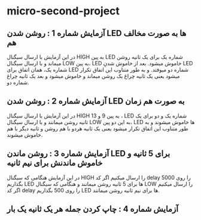 # micro-second-project

## آزمایش شماره 1 : روشن شدن LED ها به صورت مخالف هم

در این آزمایش با ارسال سیگنال HIGH به پین   LED شماره یک برای یک ثانیه روشن میماند و با ارسال سیگنال LOW به پین، LED خاموش میشود.
بعد از خاموش شدنِ LED شماره یک، همان اتفاق برای LED شماره دو میوفتد.
و به طور متناوب این اتفاق تکرار میشود یعنی یک ثانیه چراغ یک روشن میماند و خاموش میشود و بعد یک ثانیه چراغ شماره دو.


## آزمایش شماره 2 :  روشن شدن LED به صورت هم زمان

در این آزمایش با ارسال سیگنال HIGH به پین 9 و 13 ، LED شماره یک و دو برای یک ثانیه روشن میمانند و با ارسال سیگنال LOW به این دو پین، LED ها خاموش میشوند و به طور متناوب این اتفاق تکرار میشود یعنی یک ثانیه هردو با هم روشن و ثانیه دیگر با هم خاموش میشوند.

## آزمایش شماره 3 : روشن ماندن LED برای 5 ثانیه و خاموش ماندنش برای نیم ثانیه

در این آزمایش هنگامی که سیگنال HIGH را ارسال میکنیم اگر کد delay را روی 5000 بگذاریم LED ها برای 5 ثانیه روشن میمانند و هنگامی که سیگنال LOW را ارسال میکنیم اگر کد delay را روی 500 بگذاریم LED ها برای نیم ثانیه روشن میمانند.

## آزمایش شماره 4 : چاپ کردن جمله هر یک ثانیه یک بار

